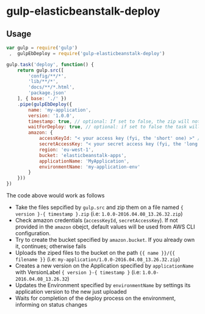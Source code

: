 # gulp-elasticbeanstalk-deploy

## Usage
```js
var gulp = require('gulp')
 ,  gulpEbDeploy = require('gulp-elasticbeanstalk-deploy')

gulp.task('deploy', function() {
    return gulp.src([
        'config/**/*',
        'lib/**/*',
        'docs/**/*.html',
        'package.json'
    ], { base: './' })
    .pipe(gulpEbDeploy({
        name: 'my-application',
        version: '1.0.0',
        timestamp: true, // optional: If set to false, the zip will not have a timestamp
        waitForDeploy: true, // optional: if set to false the task will end as soon as it is deploying
        amazon: {
            accessKeyId: "< your access key (fyi, the 'short' one) >" //optional,
            secretAccessKey: "< your secret access key (fyi, the 'long' one) >" //optional,
            region: 'eu-west-1',
            bucket: 'elasticbeanstalk-apps',
            applicationName: 'MyApplication',
            environmentName: 'my-application-env'
        }
    }))
})
```

The code above would work as follows
* Take the files sepcified by `gulp.src` and zip them on a file named `{ version }-{ timestamp }.zip` (i.e: `1.0.0-2016.04.08_13.26.32.zip`)
* Check amazon credentials (`accessKeyId`, `secretAccessKey`). If not provided in the `amazon` obejct, default values will be used from AWS CLI configuration.
* Try to create the bucket specified by `amazon.bucket`. If you already own it, continues; otherwise fails
* Uploads the ziped files to the bucket on the path `{{ name }}/{{ filename }}` (i.e: `my-application/1.0.0-2016.04.08_13.26.32.zip`)
* Creates a new version on the Application specified by `applicationName` with VersionLabel `{ version }-{ timestamp }` (i.e: `1.0.0-2016.04.08_13.26.32`)
* Updates the Environment specified by `environmentName` by settings its application version to the new just uploaded
* Waits for completion of the deploy process on the environment, informing on status changes